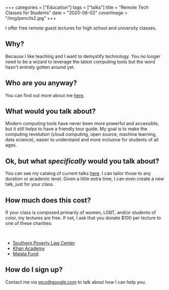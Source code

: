 +++
categories = ["Education"]
tags = ["talks"]
title = "Remote Tech Classes for Students"
date = "2020-06-02"
coverImage = "/img/pencils2.jpg"
+++

I offer free remote guest lectures for high school and university classes.

<!--more-->

## Why?

Because I like teaching and I want to demystify technology. You no longer need to be a wizard to leverage the latest computing tools but the word hasn't entirely gotten around yet.

## Who are you anyway?

You can find out more about me [here](/about).

## What would you talk about?

Modern computing tools have never been more powerful and accessible, but it still helps to have a friendly tour guide. My goal is to make the computing revolution (cloud computing, open source, machine learning, data science), easier to understand and more inclusive for students of all ages.

## Ok, but what *specifically* would you talk about?

You can see my catalog of current talks [here](/my-talks). I can tailor those to any duration or academic level. Given a little extra time, I can even create a new talk, just for your class.

## How much does this cost?

If your class is composed primarily of women, LGBT, and/or students of color, my lectures are free. If not, I ask that you donate $100 per lecture to one of these charities:

<br>

* [Southern Poverty Law Center](https://www.splcenter.org/)
* [Khan Academy](https://www.khanacademy.org/)
* [Malala Fund](https://malala.org/)

## How do I sign up?

Contact me via [mco@google.com](mailto:mco@google.com) to talk about how I can help you. 
